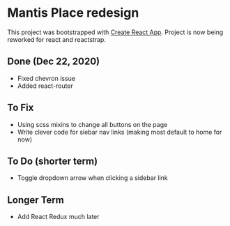 # Mantis Place redesign
This project was bootstrapped with [Create React App](https://github.com/facebook/create-react-app). Project is now being reworked for react and reactstrap.

## Done (Dec 22, 2020)
* Fixed chevron issue
* Added react-router

## To Fix
* Using scss mixins to change all buttons on the page
* Write clever code for siebar nav links (making most default to home for now)

## To Do (shorter term)
* Toggle dropdown arrow when clicking a sidebar link

## Longer Term
* Add React Redux much later